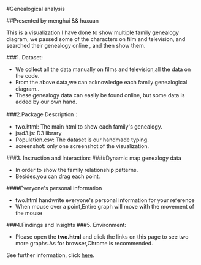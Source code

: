 #Genealogical analysis

##Presented by menghui && huxuan


This is a visualization I have done to show  multiple family genealogy diagram, we passed some of the characters on film and television, and searched their genealogy online , and then show them.

###1. Dataset:
+ We collect all the data manually on films and television,all the data on the code. 
+ From the above data,we can acknowledge each family genealogical diagram..
+ These genealogy data can easily be found online, but some data is added by our own hand.

###2.Package Description：
+ two.html: The main html to show each family's genealogy.
+ js/d3.js: D3 library
+ Population.csv: The dataset is our handmade typing.
+ screenshot: only one screenshot of the visualization.

###3. Instruction and Interaction:
####Dynamic map genealogy data
+ In order to show the family relationship patterns.    
+ Besides,you can drag each point.

####Everyone's personal information
+ two.html handwrite everyone's personal information for your reference
+ When mouse over a point,Entire graph will move with the movement of the mouse

###4.Findings and Insights
###5. Environment:
+ Please open the **two.html** and click the links on this page to see two more graphs.As for browser,Chrome is recommended.

See further information, click [here](http://211.147.15.14/UCAS_14_Fall/index.php/menghui_huxuan_A2).